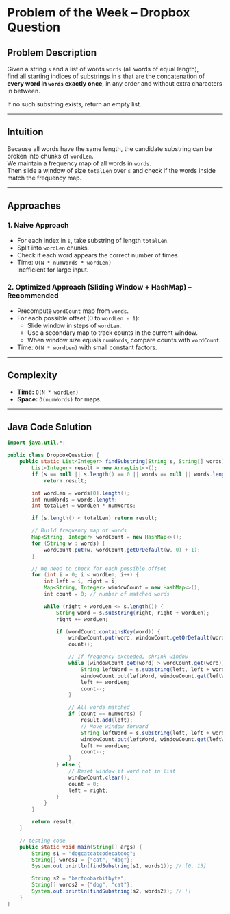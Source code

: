 # Problem of the Week – Dropbox Question  

## Problem Description  

Given a string `s` and a list of words `words` (all words of equal length),  
find all starting indices of substrings in `s` that are the concatenation of **every word in `words` exactly once**, in any order and without extra characters in between.  

If no such substring exists, return an empty list.  

---
## Intuition  
Because all words have the same length, the candidate substring can be broken into chunks of `wordLen`.  
We maintain a frequency map of all words in `words`.  
Then slide a window of size `totalLen` over `s` and check if the words inside match the frequency map.

---

## Approaches  

### 1. Naive Approach  
- For each index in `s`, take substring of length `totalLen`.  
- Split into `wordLen` chunks.  
- Check if each word appears the correct number of times.  
- Time: `O(N * numWords * wordLen)`  
Inefficient for large input.

### 2. Optimized Approach (Sliding Window + HashMap) – Recommended  
- Precompute `wordCount` map from `words`.  
- For each possible offset (0 to `wordLen - 1`):  
  - Slide window in steps of `wordLen`.  
  - Use a secondary map to track counts in the current window.  
  - When window size equals `numWords`, compare counts with `wordCount`.  
- Time: `O(N * wordLen)` with small constant factors.  

---

## Complexity  
- **Time:** `O(N * wordLen)`  
- **Space:** `O(numWords)` for maps.

---

## Java Code Solution  

```java
import java.util.*;

public class DropboxQuestion {
    public static List<Integer> findSubstring(String s, String[] words) {
        List<Integer> result = new ArrayList<>();
        if (s == null || s.length() == 0 || words == null || words.length == 0)
            return result;

        int wordLen = words[0].length();
        int numWords = words.length;
        int totalLen = wordLen * numWords;

        if (s.length() < totalLen) return result;

        // Build frequency map of words
        Map<String, Integer> wordCount = new HashMap<>();
        for (String w : words) {
            wordCount.put(w, wordCount.getOrDefault(w, 0) + 1);
        }

        // We need to check for each possible offset
        for (int i = 0; i < wordLen; i++) {
            int left = i, right = i;
            Map<String, Integer> windowCount = new HashMap<>();
            int count = 0; // number of matched words

            while (right + wordLen <= s.length()) {
                String word = s.substring(right, right + wordLen);
                right += wordLen;

                if (wordCount.containsKey(word)) {
                    windowCount.put(word, windowCount.getOrDefault(word, 0) + 1);
                    count++;

                    // If frequency exceeded, shrink window
                    while (windowCount.get(word) > wordCount.get(word)) {
                        String leftWord = s.substring(left, left + wordLen);
                        windowCount.put(leftWord, windowCount.get(leftWord) - 1);
                        left += wordLen;
                        count--;
                    }

                    // All words matched
                    if (count == numWords) {
                        result.add(left);
                        // Move window forward
                        String leftWord = s.substring(left, left + wordLen);
                        windowCount.put(leftWord, windowCount.get(leftWord) - 1);
                        left += wordLen;
                        count--;
                    }
                } else {
                    // Reset window if word not in list
                    windowCount.clear();
                    count = 0;
                    left = right;
                }
            }
        }

        return result;
    }

    // testing code
    public static void main(String[] args) {
        String s1 = "dogcatcatcodecatdog";
        String[] words1 = {"cat", "dog"};
        System.out.println(findSubstring(s1, words1)); // [0, 13]

        String s2 = "barfoobazbitbyte";
        String[] words2 = {"dog", "cat"};
        System.out.println(findSubstring(s2, words2)); // []
    }
}